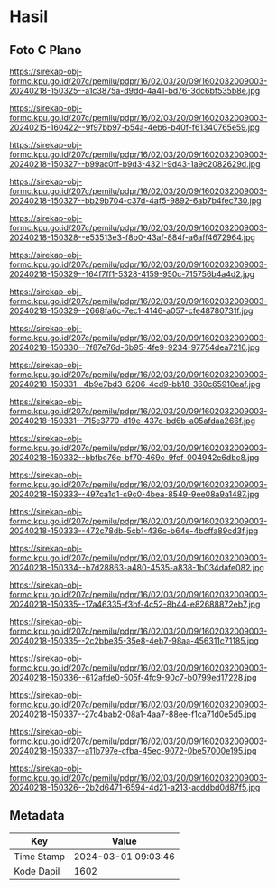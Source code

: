 # Hasil

## Foto C Plano

https://sirekap-obj-formc.kpu.go.id/207c/pemilu/pdpr/16/02/03/20/09/1602032009003-20240218-150325--a1c3875a-d9dd-4a41-bd76-3dc6bf535b8e.jpg

https://sirekap-obj-formc.kpu.go.id/207c/pemilu/pdpr/16/02/03/20/09/1602032009003-20240215-160422--9f97bb97-b54a-4eb6-b40f-f61340765e59.jpg

https://sirekap-obj-formc.kpu.go.id/207c/pemilu/pdpr/16/02/03/20/09/1602032009003-20240218-150327--b99ac0ff-b9d3-4321-9d43-1a9c2082629d.jpg

https://sirekap-obj-formc.kpu.go.id/207c/pemilu/pdpr/16/02/03/20/09/1602032009003-20240218-150327--bb29b704-c37d-4af5-9892-6ab7b4fec730.jpg

https://sirekap-obj-formc.kpu.go.id/207c/pemilu/pdpr/16/02/03/20/09/1602032009003-20240218-150328--e53513e3-f8b0-43af-884f-a6aff4672964.jpg

https://sirekap-obj-formc.kpu.go.id/207c/pemilu/pdpr/16/02/03/20/09/1602032009003-20240218-150329--164f7ff1-5328-4159-950c-715756b4a4d2.jpg

https://sirekap-obj-formc.kpu.go.id/207c/pemilu/pdpr/16/02/03/20/09/1602032009003-20240218-150329--2668fa6c-7ec1-4146-a057-cfe48780731f.jpg

https://sirekap-obj-formc.kpu.go.id/207c/pemilu/pdpr/16/02/03/20/09/1602032009003-20240218-150330--7f87e76d-6b95-4fe9-9234-97754dea7216.jpg

https://sirekap-obj-formc.kpu.go.id/207c/pemilu/pdpr/16/02/03/20/09/1602032009003-20240218-150331--4b9e7bd3-6206-4cd9-bb18-360c65910eaf.jpg

https://sirekap-obj-formc.kpu.go.id/207c/pemilu/pdpr/16/02/03/20/09/1602032009003-20240218-150331--715e3770-d19e-437c-bd6b-a05afdaa266f.jpg

https://sirekap-obj-formc.kpu.go.id/207c/pemilu/pdpr/16/02/03/20/09/1602032009003-20240218-150332--bbfbc76e-bf70-469c-9fef-004942e6dbc8.jpg

https://sirekap-obj-formc.kpu.go.id/207c/pemilu/pdpr/16/02/03/20/09/1602032009003-20240218-150333--497ca1d1-c9c0-4bea-8549-9ee08a9a1487.jpg

https://sirekap-obj-formc.kpu.go.id/207c/pemilu/pdpr/16/02/03/20/09/1602032009003-20240218-150333--472c78db-5cb1-436c-b64e-4bcffa89cd3f.jpg

https://sirekap-obj-formc.kpu.go.id/207c/pemilu/pdpr/16/02/03/20/09/1602032009003-20240218-150334--b7d28863-a480-4535-a838-1b034dafe082.jpg

https://sirekap-obj-formc.kpu.go.id/207c/pemilu/pdpr/16/02/03/20/09/1602032009003-20240218-150335--17a46335-f3bf-4c52-8b44-e82688872eb7.jpg

https://sirekap-obj-formc.kpu.go.id/207c/pemilu/pdpr/16/02/03/20/09/1602032009003-20240218-150335--2c2bbe35-35e8-4eb7-98aa-456311c71185.jpg

https://sirekap-obj-formc.kpu.go.id/207c/pemilu/pdpr/16/02/03/20/09/1602032009003-20240218-150336--612afde0-505f-4fc9-90c7-b0799ed17228.jpg

https://sirekap-obj-formc.kpu.go.id/207c/pemilu/pdpr/16/02/03/20/09/1602032009003-20240218-150337--27c4bab2-08a1-4aa7-88ee-f1ca71d0e5d5.jpg

https://sirekap-obj-formc.kpu.go.id/207c/pemilu/pdpr/16/02/03/20/09/1602032009003-20240218-150337--a11b797e-cfba-45ec-9072-0be57000e195.jpg

https://sirekap-obj-formc.kpu.go.id/207c/pemilu/pdpr/16/02/03/20/09/1602032009003-20240218-150326--2b2d6471-6594-4d21-a213-acddbd0d87f5.jpg


## Metadata

| Key        | Value               |
| ---------- | ------------------- |
| Time Stamp | 2024-03-01 09:03:46 |
| Kode Dapil | 1602                |



